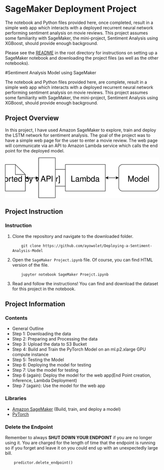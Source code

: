 # SageMaker Deployment Project

The notebook and Python files provided here, once completed, result in a simple web app which interacts with a deployed recurrent neural network performing sentiment analysis on movie reviews. This project assumes some familiarity with SageMaker, the mini-project, Sentiment Analysis using XGBoost, should provide enough background.

Please see the [README](https://github.com/udacity/sagemaker-deployment/tree/master/README.md) in the root directory for instructions on setting up a SageMaker notebook and downloading the project files (as well as the other notebooks).

#Sentiment Analysis Model using SageMaker

The notebook and Python files provided here, are complete, result in a simple web app which interacts with a deployed recurrent neural network performing sentiment analysis on movie reviews. This project assumes some familiarity with SageMaker, the mini-project, Sentiment Analysis using XGBoost, should provide enough background.

[image1]: ./img/Good1.png "Positive Review"

[image2]: ./img/Mixed.png "Positive Review"

## Project Overview
In this project, I have used Amazon SageMaker to explore, train and deploy the LSTM network for sentiment analysis. The goal of the project was to have a simple web page for the user to enter a movie review. The web page will communicate via an API to Amazon Lambda service which calls the end point for the deployed model.

<img src="Web App Diagram.svg">

## Project Instruction

### Instruction

1. Clone the repository and navigate to the downloaded folder.
	```
		git clone https://github.com/ayowolet/Deploying-a-Sentiment-Analysis-Model
	```
2. Open the `SageMaker Project.ipynb` file. Of course, you can find HTML version of the file.
	```
		jupyter notebook SageMaker Proejct.ipynb
	```
3. Read and follow the instructions! You can find and download the dataset for this project in the notebook.

## Project Information

### Contents

- General Outline
- Step 1: Downloading the data
- Step 2: Preparing and Processing the data
- Step 3: Upload the data to S3 Bucket
- Step 4: Build and Train the PyTorch Model on an ml.p2.xlarge GPU compute instance
- Step 5: Testing the Model
- Step 6: Deploying the model for testing
- Step 7: Use the model for testing
- Step 6 (again): Deploy the model for the web app(End Point creation, Inference, Lambda Deployment)
- Step 7 (again): Use the model for the web app

### Libraries

- [Amazon SageMaker](https://aws.amazon.com/sagemaker) (Build, train, and deploy a model)
- [PyTorch](https://pytorch.org) 

### Delete the Endpoint
Remember to always __SHUT DOWN YOUR ENDPOINT__ if you are no longer using it. You are charged for the length of time that the endpoint is running so if you forget and leave it on you could end up with an unexpectedly large bill.
```
	predictor.delete_endpoint()
```